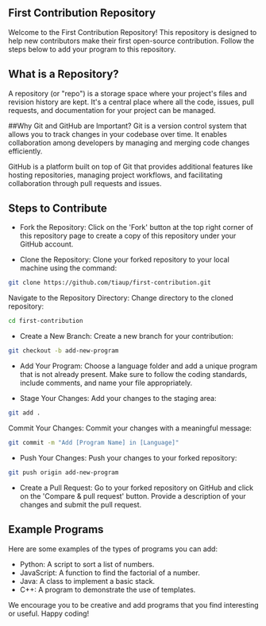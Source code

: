 ## First Contribution Repository
Welcome to the First Contribution Repository! This repository is designed to help new contributors make their first open-source contribution. Follow the steps below to add your program to this repository.

## What is a Repository?
A repository (or "repo") is a storage space where your project's files and revision history are kept. It's a central place where all the code, issues, pull requests, and documentation for your project can be managed.

##Why Git and GitHub are Important?
Git is a version control system that allows you to track changes in your codebase over time. It enables collaboration among developers by managing and merging code changes efficiently.

GitHub is a platform built on top of Git that provides additional features like hosting repositories, managing project workflows, and facilitating collaboration through pull requests and issues.

## Steps to Contribute
- Fork the Repository: Click on the 'Fork' button at the top right corner of this repository page to create a copy of this repository under your GitHub account.

- Clone the Repository: Clone your forked repository to your local machine using the command:

```bash
git clone https://github.com/tiaup/first-contribution.git
```
Navigate to the Repository Directory: Change directory to the cloned repository:

```bash
cd first-contribution
```
- Create a New Branch: Create a new branch for your contribution:

```bash
git checkout -b add-new-program
```

- Add Your Program: Choose a language folder and add a unique program that is not already present. Make sure to follow the coding standards, include comments, and name your file appropriately.

- Stage Your Changes: Add your changes to the staging area:

```bash
git add .
```
Commit Your Changes: Commit your changes with a meaningful message:
```bash
git commit -m "Add [Program Name] in [Language]"
```

- Push Your Changes: Push your changes to your forked repository:
```bash
git push origin add-new-program
```
- Create a Pull Request: Go to your forked repository on GitHub and click on the 'Compare & pull request' button. Provide a description of your changes and submit the pull request.

## Example Programs
Here are some examples of the types of programs you can add:

- Python: A script to sort a list of numbers.
- JavaScript: A function to find the factorial of a number.
- Java: A class to implement a basic stack.
- C++: A program to demonstrate the use of templates.

We encourage you to be creative and add programs that you find interesting or useful. Happy coding!

